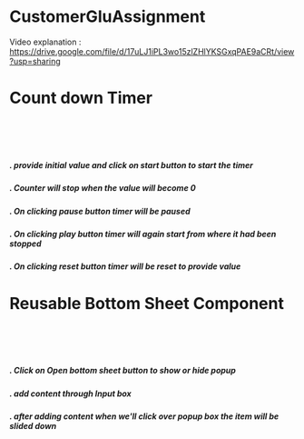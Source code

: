 # CustomerGluAssignment


Video explanation : https://drive.google.com/file/d/17uLJ1iPL3wo15zlZHlYKSGxqPAE9aCRt/view?usp=sharing

<h1>Count down Timer <h1/><br/>
<h5>. provide initial value and click on start button to start the timer </h5>
<h5>. Counter will stop when the value will become 0</h5>
<h5>. On clicking pause button timer will be paused</h5>
<h5>. On clicking play button timer will again start from where it had been stopped</h5>
<h5>. On clicking reset button timer will be reset to provide value</h5>


<h1>Reusable Bottom Sheet Component<h1><br />
<h5>. Click on Open bottom sheet button to show or hide popup</h5>
<h5>. add content through Input box</h5>
<h5>. after adding content when we'll click over popup box the item will be slided down  </h5>
